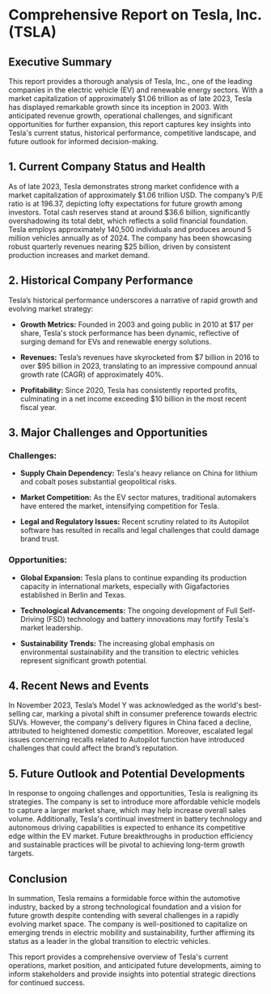 # Comprehensive Report on Tesla, Inc. (TSLA)

## Executive Summary
This report provides a thorough analysis of Tesla, Inc., one of the leading companies in the electric vehicle (EV) and renewable energy sectors. With a market capitalization of approximately $1.06 trillion as of late 2023, Tesla has displayed remarkable growth since its inception in 2003. With anticipated revenue growth, operational challenges, and significant opportunities for further expansion, this report captures key insights into Tesla's current status, historical performance, competitive landscape, and future outlook for informed decision-making. 

## 1. Current Company Status and Health
As of late 2023, Tesla demonstrates strong market confidence with a market capitalization of approximately $1.06 trillion USD. The company’s P/E ratio is at 196.37, depicting lofty expectations for future growth among investors. Total cash reserves stand at around $36.6 billion, significantly overshadowing its total debt, which reflects a solid financial foundation. Tesla employs approximately 140,500 individuals and produces around 5 million vehicles annually as of 2024. The company has been showcasing robust quarterly revenues nearing $25 billion, driven by consistent production increases and market demand.

## 2. Historical Company Performance
Tesla’s historical performance underscores a narrative of rapid growth and evolving market strategy:

- **Growth Metrics:** Founded in 2003 and going public in 2010 at $17 per share, Tesla's stock performance has been dynamic, reflective of surging demand for EVs and renewable energy solutions.
  
- **Revenues:** Tesla’s revenues have skyrocketed from $7 billion in 2016 to over $95 billion in 2023, translating to an impressive compound annual growth rate (CAGR) of approximately 40%.
  
- **Profitability:** Since 2020, Tesla has consistently reported profits, culminating in a net income exceeding $10 billion in the most recent fiscal year.

## 3. Major Challenges and Opportunities
### Challenges:
- **Supply Chain Dependency:** Tesla's heavy reliance on China for lithium and cobalt poses substantial geopolitical risks.
  
- **Market Competition:** As the EV sector matures, traditional automakers have entered the market, intensifying competition for Tesla.
  
- **Legal and Regulatory Issues:** Recent scrutiny related to its Autopilot software has resulted in recalls and legal challenges that could damage brand trust.

### Opportunities:
- **Global Expansion:** Tesla plans to continue expanding its production capacity in international markets, especially with Gigafactories established in Berlin and Texas.
  
- **Technological Advancements:** The ongoing development of Full Self-Driving (FSD) technology and battery innovations may fortify Tesla's market leadership.
  
- **Sustainability Trends:** The increasing global emphasis on environmental sustainability and the transition to electric vehicles represent significant growth potential.

## 4. Recent News and Events
In November 2023, Tesla’s Model Y was acknowledged as the world's best-selling car, marking a pivotal shift in consumer preference towards electric SUVs. However, the company's delivery figures in China faced a decline, attributed to heightened domestic competition. Moreover, escalated legal issues concerning recalls related to Autopilot function have introduced challenges that could affect the brand’s reputation.

## 5. Future Outlook and Potential Developments
In response to ongoing challenges and opportunities, Tesla is realigning its strategies. The company is set to introduce more affordable vehicle models to capture a larger market share, which may help increase overall sales volume. Additionally, Tesla's continual investment in battery technology and autonomous driving capabilities is expected to enhance its competitive edge within the EV market. Future breakthroughs in production efficiency and sustainable practices will be pivotal to achieving long-term growth targets.

## Conclusion
In summation, Tesla remains a formidable force within the automotive industry, backed by a strong technological foundation and a vision for future growth despite contending with several challenges in a rapidly evolving market space. The company is well-positioned to capitalize on emerging trends in electric mobility and sustainability, further affirming its status as a leader in the global transition to electric vehicles.

This report provides a comprehensive overview of Tesla's current operations, market position, and anticipated future developments, aiming to inform stakeholders and provide insights into potential strategic directions for continued success.